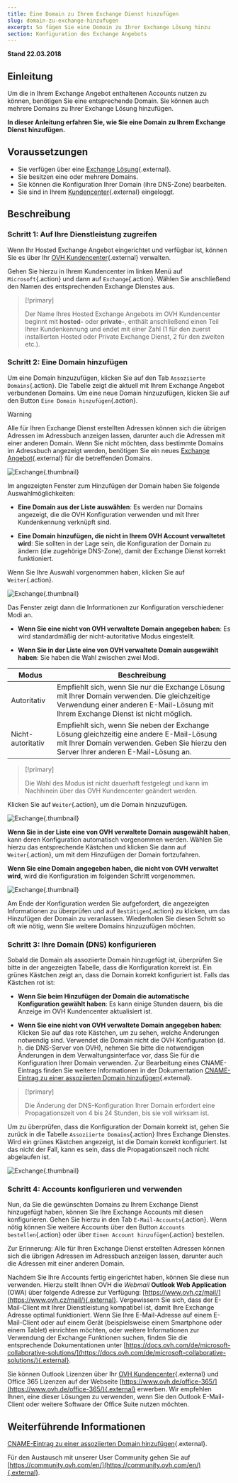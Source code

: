 ```yaml
---
title: Eine Domain zu Ihrem Exchange Dienst hinzufügen
slug: domain-zu-exchange-hinzufugen
excerpt: So fügen Sie eine Domain zu Ihrer Exchange Lösung hinzu
section: Konfiguration des Exchange Angebots
---
```


**Stand 22.03.2018**

## Einleitung

Um die in Ihrem Exchange Angebot enthaltenen Accounts nutzen zu können, benötigen Sie eine entsprechende Domain. Sie können auch mehrere Domains zu Ihrer Exchange Lösung hinzufügen. 

**In dieser Anleitung erfahren Sie, wie Sie eine Domain zu Ihrem Exchange Dienst hinzufügen.**

## Voraussetzungen

- Sie verfügen über eine [Exchange Lösung](https://www.ovh.de/emails/hosted-exchange/){.external}.
- Sie besitzen eine oder mehrere Domains.
- Sie können die Konfiguration Ihrer Domain (ihre DNS-Zone) bearbeiten.
- Sie sind in Ihrem [Kundencenter](https://ovh.com/auth/?action=gotomanager){.external} eingeloggt.

## Beschreibung

### Schritt 1: Auf Ihre Dienstleistung zugreifen

Wenn Ihr Hosted Exchange Angebot eingerichtet und verfügbar ist, können Sie es über Ihr [OVH Kundencenter](https://ovh.com/auth/?action=gotomanager){.external} verwalten.

Gehen Sie hierzu in Ihrem Kundencenter im linken Menü auf `Microsoft`{.action} und dann auf `Exchange`{.action}. Wählen Sie anschließend den Namen des entsprechenden Exchange Dienstes aus.

> [!primary]
>
> Der Name Ihres Hosted Exchange Angebots im OVH Kundencenter beginnt mit **hosted-** oder **private-**, enthält anschließend einen Teil Ihrer Kundenkennung und endet mit einer Zahl (1 für den zuerst installierten Hosted oder Private Exchange Dienst, 2 für den zweiten etc.).
>

### Schritt 2: Eine Domain hinzufügen

Um eine Domain hinzuzufügen, klicken Sie auf den Tab `Assoziierte Domains`{.action}. Die Tabelle zeigt die aktuell mit Ihrem Exchange Angebot verbundenen Domains. Um eine neue Domain hinzuzufügen, klicken Sie auf den Button `Eine Domain hinzufügen`{.action}.

> [!warning]
>
> Alle für Ihren Exchange Dienst erstellten Adressen können sich die übrigen Adressen im Adressbuch anzeigen lassen, darunter auch die Adressen mit einer anderen Domain. Wenn Sie nicht möchten, dass bestimmte Domains im Adressbuch angezeigt werden, benötigen Sie ein neues [Exchange Angebot](https://www.ovh.de/emails/hosted-exchange/){.external} für die betreffenden Domains.
>

![Exchange](images/add_domain_exchange_step1.png){.thumbnail}

Im angezeigten Fenster zum Hinzufügen der Domain haben Sie folgende Auswahlmöglichkeiten:

- **Eine Domain aus der Liste auswählen**: Es werden nur Domains angezeigt, die die OVH Konfiguration verwenden und mit Ihrer Kundenkennung verknüpft sind.

- **Eine Domain hinzufügen, die nicht in Ihrem OVH Account verwaltetet wird**: Sie sollten in der Lage sein, die Konfiguration der Domain zu ändern (die zugehörige DNS-Zone), damit der Exchange Dienst korrekt funktioniert.

Wenn Sie Ihre Auswahl vorgenommen haben, klicken Sie auf `Weiter`{.action}.

![Exchange](images/add_domain_exchange_step2.png){.thumbnail}

Das Fenster zeigt dann die Informationen zur Konfiguration verschiedener Modi an.

- **Wenn Sie eine nicht von OVH verwaltete Domain angegeben haben**: Es wird standardmäßig der nicht-autoritative Modus eingestellt.

- **Wenn Sie in der Liste eine von OVH verwaltete Domain ausgewählt haben**: Sie haben die Wahl zwischen zwei Modi.

|Modus|Beschreibung|
|---|---|
|Autoritativ|Empfiehlt sich, wenn Sie nur die Exchange Lösung mit Ihrer Domain verwenden. Die gleichzeitige Verwendung einer anderen E-Mail-Lösung mit Ihrem Exchange Dienst ist nicht möglich.|
|Nicht-autoritativ|Empfiehlt sich, wenn Sie neben der Exchange Lösung gleichzeitig eine andere E-Mail-Lösung mit Ihrer Domain verwenden. Geben Sie hierzu den Server Ihrer anderen E-Mail-Lösung an.|

> [!primary]
>
> Die Wahl des Modus ist nicht dauerhaft festgelegt und kann im Nachhinein über das OVH Kundencenter geändert werden.
>

Klicken Sie auf `Weiter`{.action}, um die Domain hinzuzufügen.

![Exchange](images/add_domain_exchange_step3.png){.thumbnail}

**Wenn Sie in der Liste eine von OVH verwaltete Domain ausgewählt haben**, kann deren Konfiguration automatisch vorgenommen werden. Wählen Sie hierzu das entsprechende Kästchen und klicken Sie dann auf `Weiter`{.action}, um mit dem Hinzufügen der Domain fortzufahren.

**Wenn Sie eine Domain angegeben haben, die nicht von OVH verwaltet wird**, wird die Konfiguration im folgenden Schritt vorgenommen.

![Exchange](images/add_domain_exchange_step4.png){.thumbnail}

Am Ende der Konfiguration werden Sie aufgefordert, die angezeigten Informationen zu überprüfen und auf `Bestätigen`{.action} zu klicken, um das Hinzufügen der Domain zu veranlassen. Wiederholen Sie diesen Schritt so oft wie nötig, wenn Sie weitere Domains hinzuzufügen möchten.

### Schritt 3: Ihre Domain (DNS) konfigurieren

Sobald die Domain als assoziierte Domain hinzugefügt ist, überprüfen Sie bitte in der angezeigten Tabelle, dass die Konfiguration korrekt ist. Ein grünes Kästchen zeigt an, dass die Domain korrekt konfiguriert ist. Falls das Kästchen rot ist:

- **Wenn Sie beim Hinzufügen der Domain die automatische Konfiguration gewählt haben**: Es kann einige Stunden dauern, bis die Anzeige im OVH Kundencenter aktualisiert ist.

- **Wenn Sie eine nicht von OVH verwaltete Domain angegeben haben**: Klicken Sie auf das rote Kästchen, um zu sehen, welche Änderungen notwendig sind. Verwendet die Domain nicht die OVH Konfiguration (d. h. die DNS-Server von OVH), nehmen Sie bitte die notwendigen Änderungen in dem Verwaltungsinterface vor, dass Sie für die Konfiguration Ihrer Domain verwenden. Zur Bearbeitung eines CNAME-Eintrags finden Sie weitere Informationen in der Dokumentation [CNAME-Eintrag zu einer assoziierten Domain hinzufügen](https://docs.ovh.com/de/microsoft-collaborative-solutions/exchange_20132016_einen_cname_eintrag_hinzufugen/){.external}.

> [!primary]
>
> Die Änderung der DNS-Konfiguration Ihrer Domain erfordert eine Propagationszeit von 4 bis 24 Stunden, bis sie voll wirksam ist.
>

Um zu überprüfen, dass die Konfiguration der Domain korrekt ist, gehen Sie zurück in die Tabelle `Assoziierte Domains`{.action} Ihres Exchange Dienstes. Wird ein grünes Kästchen angezeigt, ist die Domain korrekt konfiguriert. Ist das nicht der Fall, kann es sein, dass die Propagationszeit noch nicht abgelaufen ist.

![Exchange](images/add_domain_exchange_step5.png){.thumbnail}

### Schritt 4: Accounts konfigurieren und verwenden

Nun, da Sie die gewünschten Domains zu Ihrem Exchange Dienst hinzugefügt haben, können Sie Ihre Exchange Accounts mit diesen konfigurieren. Gehen Sie hierzu in den Tab `E-Mail-Accounts`{.action}. Wenn nötig können Sie weitere Accounts über den Button `Accounts bestellen`{.action} oder über `Einen Account hinzufügen`{.action} bestellen.

Zur Erinnerung: Alle für Ihren Exchange Dienst erstellten Adressen können sich die übrigen Adressen im Adressbuch anzeigen lassen, darunter auch die Adressen mit einer anderen Domain.

Nachdem Sie Ihre Accounts fertig eingerichtet haben, können Sie diese nun verwenden. Hierzu stellt Ihnen OVH die *Webmail* **Outlook Web Application** (OWA) über folgende Adresse zur Verfügung: [https://www.ovh.cz/mail/](https://www.ovh.cz/mail/){.external}. Vergewissern Sie sich, dass der E-Mail-Client mit Ihrer Dienstleistung kompatibel ist, damit Ihre Exchange Adresse optimal funktioniert. Wenn Sie Ihre E-Mail-Adresse auf einem E-Mail-Client oder auf einem Gerät (beispielsweise einem Smartphone oder einem Tablet) einrichten möchten, oder weitere Informationen zur Verwendung der Exchange Funktionen suchen, finden Sie die entsprechende Dokumentationen unter [https://docs.ovh.com/de/microsoft-collaborative-solutions/](https://docs.ovh.com/de/microsoft-collaborative-solutions/){.external}.

Sie können Outlook Lizenzen über Ihr [OVH Kundencenter](https://ovh.com/auth/?action=gotomanager){.external} und Office 365 Lizenzen auf der Webseite [https://www.ovh.de/office-365/](https://www.ovh.de/office-365/){.external} erwerben. Wir empfehlen Ihnen, eine dieser Lösungen zu verwenden, wenn Sie den Outlook E-Mail-Client oder weitere Software der Office Suite nutzen möchten.

## Weiterführende Informationen

[CNAME-Eintrag zu einer assoziierten Domain hinzufügen](https://docs.ovh.com/de/microsoft-collaborative-solutions/exchange_20132016_einen_cname_eintrag_hinzufugen/){.external}.

Für den Austausch mit unserer User Community gehen Sie auf [https://community.ovh.com/en/](https://community.ovh.com/en/){.external}.